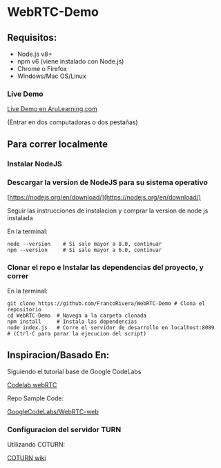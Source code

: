 # WebRTC-Demo


## Requisitos:

- Node.js v8+
- npm v6 (viene instalado con Node.js)
- Chrome o Firefox
- Windows/Mac OS/Linux

### Live Demo

[Live Demo en AruLearning.com](https://app.arulearning.com)

(Entrar en dos computadoras o dos pestañas)

## Para correr localmente

### Instalar NodeJS

### Descargar la version de NodeJS para su sistema operativo

[https://nodejs.org/en/download/](https://nodejs.org/en/download/)


Seguir las instrucciones de instalacion y comprar la version de node js instalada

En la terminal: 
```
node --version    # Si sale mayor a 8.0, continuar
npm --version     # Si sale mayor a 6.0, continuar
```

### Clonar el repo e Instalar las dependencias del proyecto, y correr


En la terminal:

```
git clone https://github.com/FrancoRivera/WebRTC-Demo # Clona el repositorio
cd WebRTC-Demo  # Navega a la carpeta clonada
npm install     # Instala las dependencias 
node index.js   # Corre el servidor de desarrollo en localhost:8089
# (Ctrl-C para parar la ejecucion del script)

```

## Inspiracion/Basado En:

Siguiendo el tutorial base de Google CodeLabs

[Codelab webRTC](https://codelabs.developers.google.com/codelabs/webrtc-web/#0)



Repo Sample Code:

[GoogleCodeLabs/WebRTC-web](https://github.com/googlecodelabs/webrtc-web)


### Configuracion del servidor TURN

Utilizando COTURN:

[COTURN wiki](https://github.com/coturn/coturn/wiki/CoturnConfig)


